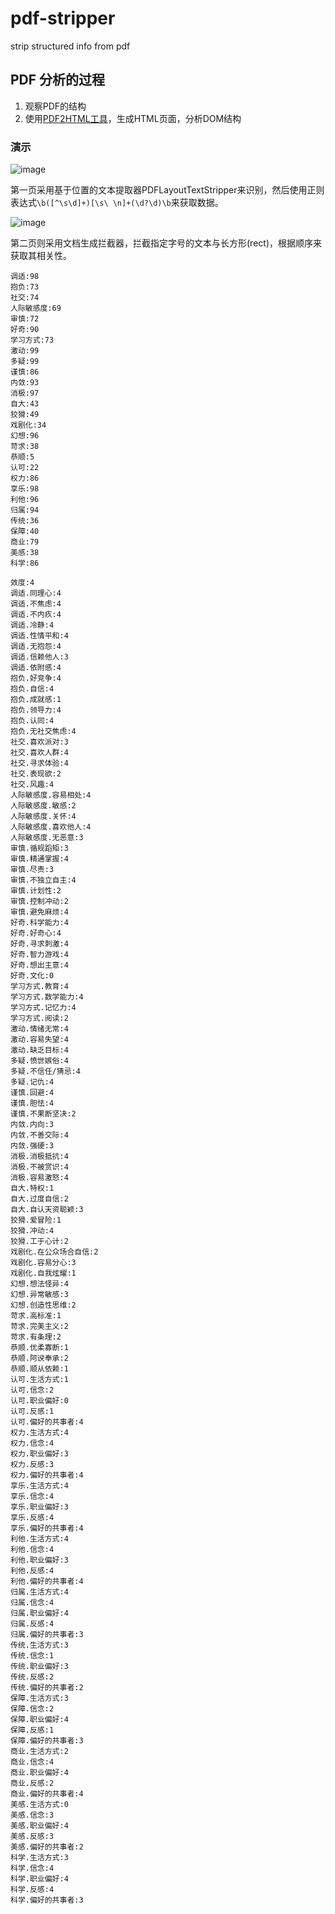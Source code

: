 # pdf-stripper
strip structured info from pdf

## PDF 分析的过程
1. 观察PDF的结构
2. 使用[PDF2HTML工具](http://cssbox.sourceforge.net/pdf2dom/download.php)，生成HTML页面，分析DOM结构

### 演示
![image](https://user-images.githubusercontent.com/1940588/45659529-96079c80-bb27-11e8-97ff-277bb39a701d.png)

第一页采用基于位置的文本提取器PDFLayoutTextStripper来识别，然后使用正则表达式`\b([^\s\d]+)[\s\
\n]+(\d?\d)\b`来获取数据。


![image](https://user-images.githubusercontent.com/1940588/45659559-b46d9800-bb27-11e8-8cab-567cf8473e58.png)

第二页则采用文档生成拦截器，拦截指定字号的文本与长方形(rect)，根据顺序来获取其相关性。
```
调适:98
抱负:73
社交:74
人际敏感度:69
审慎:72
好奇:90
学习方式:73
激动:99
多疑:99
谨慎:86
内敛:93
消极:97
自大:43
狡猾:49
戏剧化:34
幻想:96
苛求:38
恭顺:5
认可:22
权力:86
享乐:98
利他:96
归属:94
传统:36
保障:40
商业:79
美感:38
科学:86

效度:4
调适.同理心:4
调适.不焦虑:4
调适.不内疚:4
调适.冷静:4
调适.性情平和:4
调适.无抱怨:4
调适.信赖他人:3
调适.依附感:4
抱负.好竞争:4
抱负.自信:4
抱负.成就感:1
抱负.领导力:4
抱负.认同:4
抱负.无社交焦虑:4
社交.喜欢派对:3
社交.喜欢人群:4
社交.寻求体验:4
社交.表现欲:2
社交.风趣:4
人际敏感度.容易相处:4
人际敏感度.敏感:2
人际敏感度.关怀:4
人际敏感度.喜欢他人:4
人际敏感度.无恶意:3
审慎.循规蹈矩:3
审慎.精通掌握:4
审慎.尽责:3
审慎.不独立自主:4
审慎.计划性:2
审慎.控制冲动:2
审慎.避免麻烦:4
好奇.科学能力:4
好奇.好奇心:4
好奇.寻求刺激:4
好奇.智力游戏:4
好奇.想出主意:4
好奇.文化:0
学习方式.教育:4
学习方式.数学能力:4
学习方式.记忆力:4
学习方式.阅读:2
激动.情绪无常:4
激动.容易失望:4
激动.缺乏目标:4
多疑.愤世嫉俗:4
多疑.不信任/猜忌:4
多疑.记仇:4
谨慎.回避:4
谨慎.胆怯:4
谨慎.不果断坚决:2
内敛.内向:3
内敛.不善交际:4
内敛.强硬:3
消极.消极抵抗:4
消极.不被赏识:4
消极.容易激怒:4
自大.特权:1
自大.过度自信:2
自大.自认天资聪颖:3
狡猾.爱冒险:1
狡猾.冲动:4
狡猾.工于心计:2
戏剧化.在公众场合自信:2
戏剧化.容易分心:3
戏剧化.自我炫耀:1
幻想.想法怪异:4
幻想.异常敏感:3
幻想.创造性思维:2
苛求.高标准:1
苛求.完美主义:2
苛求.有条理:2
恭顺.优柔寡断:1
恭顺.阿谀奉承:2
恭顺.顺从依赖:1
认可.生活方式:1
认可.信念:2
认可.职业偏好:0
认可.反感:1
认可.偏好的共事者:4
权力.生活方式:4
权力.信念:4
权力.职业偏好:3
权力.反感:3
权力.偏好的共事者:4
享乐.生活方式:4
享乐.信念:4
享乐.职业偏好:3
享乐.反感:4
享乐.偏好的共事者:4
利他.生活方式:4
利他.信念:4
利他.职业偏好:3
利他.反感:4
利他.偏好的共事者:4
归属.生活方式:4
归属.信念:4
归属.职业偏好:4
归属.反感:4
归属.偏好的共事者:3
传统.生活方式:3
传统.信念:1
传统.职业偏好:3
传统.反感:2
传统.偏好的共事者:2
保障.生活方式:3
保障.信念:2
保障.职业偏好:4
保障.反感:1
保障.偏好的共事者:3
商业.生活方式:2
商业.信念:4
商业.职业偏好:4
商业.反感:2
商业.偏好的共事者:4
美感.生活方式:0
美感.信念:3
美感.职业偏好:4
美感.反感:3
美感.偏好的共事者:2
科学.生活方式:3
科学.信念:4
科学.职业偏好:4
科学.反感:4
科学.偏好的共事者:3
```
